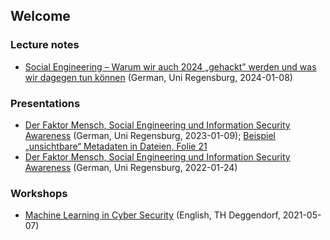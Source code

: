 ## Welcome 

### Lecture notes
* [Social Engineering – Warum wir auch 2024 „gehackt” werden und was wir dagegen tun können](https://github.com/bs83de/bs83de.github.io/blob/main/ur/2024/2024-01-08-UR-sicherheitsmanagement-student.md) (German, Uni Regensburg, 2024-01-08)

### Presentations
* [Der Faktor Mensch, Social Engineering und Information Security Awareness](https://bs83.de/ur/2023/2023-01-09-UR-sicherheitsmanagement-student.pdf) (German, Uni Regensburg, 2023-01-09); [Beispiel „unsichtbare“ Metadaten in Dateien, Folie 21](https://bs83.de/ur/2023/DSC06211.JPG)
* [Der Faktor Mensch, Social Engineering und Information Security Awareness](https://bs83.de/ur/2022/2022-01-24-UR-sicherheitsmanagement-student.pdf) (German, Uni Regensburg, 2022-01-24)

### Workshops
* [Machine Learning in Cyber Security](https://bs83.de/thd/2021-07-05-THD-machine-learning-in-cyber-security.pdf) (English, TH Deggendorf, 2021-05-07)